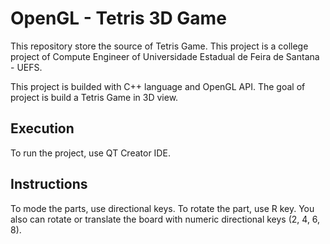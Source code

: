 # OpenGL - Tetris 3D Game
This repository store the source of Tetris Game. This project is a college project of Compute Engineer of Universidade Estadual de Feira de Santana - UEFS.

This project is builded with C++ language and OpenGL API. The goal of project is build a Tetris Game in 3D view.

## Execution
To run the project, use QT Creator IDE.

## Instructions 
To mode the parts, use directional keys. To rotate the part, use R key.
You also can rotate or translate the board with numeric directional keys (2, 4, 6, 8).
